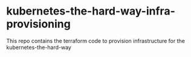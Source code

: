 # kubernetes-the-hard-way-infra-provisioning
This repo contains the terraform code to provision infrastructure for the kubernetes-the-hard-way
